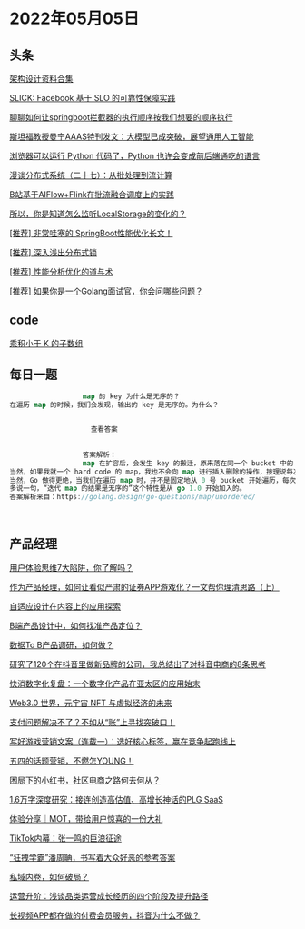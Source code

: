 # 2022年05月05日
## 头条

[架构设计资料合集](https://toutiao.io/k/iqlrz7b)

[SLICK: Facebook 基于 SLO 的可靠性保障实践](https://toutiao.io/k/wlzt3ro)

[聊聊如何让springboot拦截器的执行顺序按我们想要的顺序执行](https://toutiao.io/k/j78i4x6)

[斯坦福教授曼宁AAAS特刊发文：大模型已成突破，展望通用人工智能](https://toutiao.io/k/a5dqsp0)

[浏览器可以运行 Python 代码了，Python 也许会变成前后端通吃的语言](https://toutiao.io/k/bjjxt84)

[漫谈分布式系统（二十七）：从批处理到流计算](https://toutiao.io/k/4i9qqoj)

[B站基于AIFlow+Flink在批流融合调度上的实践](https://toutiao.io/k/our58ue)

[所以，你是知道怎么监听LocalStorage的变化的？](https://toutiao.io/k/nedy9sx)

[[推荐] 非常哇塞的 SpringBoot性能优化长文！](https://toutiao.io/k/srppeol)

[[推荐] 深入浅出分布式锁](https://toutiao.io/k/957qnad)

[[推荐] 性能分析优化的道与术](https://toutiao.io/k/2bi822s)

[[推荐] 如果你是一个Golang面试官，你会问哪些问题？](https://toutiao.io/k/0acpnu3)



## code

[乘积小于 K 的子数组](https://leetcode.cn/problems/subarray-product-less-than-k)



## 每日一题

```go
                  map 的 key 为什么是无序的？
在遍历 map 的时候，我们会发现，输出的 key 是无序的。为什么？

                  
                    查看答案
                  
                
                  答案解析：
                  map 在扩容后，会发生 key 的搬迁，原来落在同一个 bucket 中的 key，搬迁后，有些 key 就要远走高飞了（bucket 序号加上了 2^B）。而遍历的过程，就是按顺序遍历 bucket，同时按顺序遍历 bucket 中的 key。搬迁后，key 的位置发生了重大的变化，有些 key 飞上高枝，有些 key 则原地不动。这样，遍历 map 的结果就不可能按原来的顺序了。
当然，如果我就一个 hard code 的 map，我也不会向 map 进行插入删除的操作，按理说每次遍历这样的 map 都会返回一个固定顺序的 key/value 序列吧。的确是这样，但是 Go 杜绝了这种做法，因为这样会给新手程序员带来误解，以为这是一定会发生的事情，在某些情况下，可能会酿成大错。
当然，Go 做得更绝，当我们在遍历 map 时，并不是固定地从 0 号 bucket 开始遍历，每次都是从一个随机值序号的 bucket 开始遍历，并且是从这个 bucket 的一个随机序号的 cell 开始遍历。这样，即使你是一个写死的 map，仅仅只是遍历它，也不太可能会返回一个固定序列的 key/value 对了。
多说一句，“迭代 map 的结果是无序的”这个特性是从 go 1.0 开始加入的。
答案解析来自：https://golang.design/go-questions/map/unordered/

                
```


## 产品经理

[用户体验思维7大陷阱，你了解吗？](http://www.woshipm.com/user-research/5421994.html)

[作为产品经理，如何让看似严肃的证券APP游戏化？一文帮你理清思路（上）](http://www.woshipm.com/pd/5421268.html)

[自适应设计在内容上的应用探索](http://www.woshipm.com/ucd/5412837.html)

[B端产品设计中，如何找准产品定位？](http://www.woshipm.com/pd/5421054.html)

[数据To B产品调研，如何做？](http://www.woshipm.com/pmd/5420816.html)

[研究了120个在抖音里做新品牌的公司，我总结出了对抖音电商的8条思考](http://www.woshipm.com/operate/5413935.html)

[快消数字化复盘：一个数字化产品在亚太区的应用始末](http://www.woshipm.com/pd/5395985.html)

[Web3.0 世界，元宇宙 NFT 与虚拟经济的未来](http://www.woshipm.com/it/5420815.html)

[支付问题解决不了？不如从“账”上寻找突破口！](http://www.woshipm.com/pd/5420957.html)

[写好游戏营销文案（连载一）：选好核心标签，赢在竞争起跑线上](http://www.woshipm.com/copy/5420731.html)

[五四的话题营销，不燃怎YOUNG！](http://www.woshipm.com/marketing/5421378.html)

[困局下的小红书，社区电商之路何去何从？](http://www.woshipm.com/it/5412670.html)

[1.6万字深度研究：接连创造高估值、高增长神话的PLG SaaS](http://www.woshipm.com/it/5420603.html)

[体验分享｜MOT，带给用户惊喜的一份大礼](http://www.woshipm.com/user-research/5420559.html)

[​TikTok内幕：张一鸣的巨浪征途](http://www.woshipm.com/it/5419057.html)

[“狂拽学霸”潘周聃，书写着大众好恶的参考答案](http://www.woshipm.com/it/5421610.html)

[私域内卷，如何破局？](http://www.woshipm.com/operate/5403917.html)

[运营升阶：浅谈品类运营成长经历的四个阶段及提升路径](http://www.woshipm.com/operate/5420529.html)

[长视频APP都在做的付费会员服务，抖音为什么不做？](http://www.woshipm.com/operate/5420307.html)


